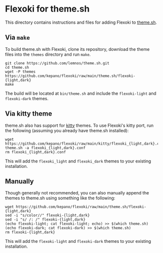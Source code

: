 # Flexoki for theme.sh

This directory contains instructions and files for adding Flexoki to [theme.sh](https://github.com/lemnos/theme.sh).

## Via `make`

To build theme.sh with Flexoki, clone its repository, download the theme files into the `themes` directory and run `make`.

```Shell
git clone https://github.com/lemnos/theme.sh.git
cd theme.sh
wget -P themes https://github.com/kepano/flexoki/raw/main/theme.sh/flexoki-{light,dark}
make
```

The build will be located at `bin/theme.sh` and include the `flexoki-light` and `flexoki-dark` themes.

## Via kitty theme

theme.sh also has support for [kitty](https://sw.kovidgoyal.net/kitty/) themes. To use Flexoki's kitty port, run the following (assuming you already have theme.sh installed):

```Shell
wget https://github.com/kepano/flexoki/raw/main/kitty/flexoki_{light,dark}.conf
theme.sh -a flexoki_{light,dark}.conf
rm flexoki_{light,dark}.conf
```

This will add the `flexoki_light` and `flexoki_dark` themes to your existing installation.

## Manually

Though generally not recommended, you can also manually append the themes to theme.sh using something like the following:

```Shell
wget https://github.com/kepano/flexoki/raw/main/theme.sh/flexoki-{light,dark}
sed -i "s/color//" flexoki-{light,dark}
sed -i "s/ /: /" flexoki-{light,dark}
(echo flexoki-light; cat flexoki-light; echo) >> $(which theme.sh)
(echo flexoki-dark; cat flexoki-dark) >> $(which theme.sh)
rm flexoki-{light,dark}
```

This will add the `flexoki-light` and `flexoki-dark` themes to your existing installation.
